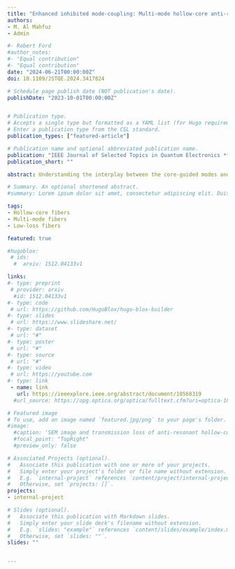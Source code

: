 ```yaml
---
title: "Enhanced inhibited mode-coupling: Multi-mode hollow-core anti-resonant fiber designs"
authors:
- M. Al Mahfuz
- Admin

#- Robert Ford
#author_notes:
#- "Equal contribution"
#- "Equal contribution"
date: "2024-06-21T00:00:00Z"
doi: 10.1109/JSTQE.2024.3417824

# Schedule page publish date (NOT publication's date).
publishDate: "2023-10-01T00:00:00Z"


# Publication type.
# Accepts a single type but formatted as a YAML list (for Hugo requirements).
# Enter a publication type from the CSL standard.
publication_types: ["featured-article"]

# Publication name and optional abbreviated publication name.
publication: "IEEE Journal of Selected Topics in Quantum Electronics **6**, 1 (2024)"
publication_short: ""

abstract: Understanding the interplay between the core-guided modes and tube-modes of hollow-core anti-resonant fiber (HCARF) is essential to achieve low-loss and multi-mode guidance. In this paper, we thoroughly investigated the coupling between the core-guided modes and tube-modes of various HC-ARFs using extensive analytical and finite-element modeling with the aim of achieving multi-mode guidance. We found that the coupling between the core-guided modes and tube-modes can significantly be enhanced by modifying and placing the cladding tubes of nested HCARFs. We proposed a modified nested HCARF that significantly enhances the inhibited-coupling (IC) between the core-guided modes and tube-modes compared to a regular and nested HCARF design. Due to the enhanced IC between the core-guided modes and tube-modes resulting from their phase mismatch, modified nested HCARF can support as high as 50 distinct spatial modes with propagation loss <10 dB/km and also demonstrate low-bend loss upon tight bending at 1064 nm. Our study will provide a better understanding of coupling between the core-guided modes and tube-modes for designing multi-mode HCARFs. It is anticipated that the extraordinary optical properties of the proposed fiber can be beneficial for several applications including high power beam delivery, short-haul communication, and ultrafast nonlinear optics.

# Summary. An optional shortened abstract.
#summary: Lorem ipsum dolor sit amet, consectetur adipiscing elit. Duis posuere tellus ac convallis placerat. Proin tincidunt magna sed ex sollicitudin condimentum.

tags:
- Hollow-core fibers
- Multi-mode fibers
- Low-loss fibers

featured: true

#hugoblox:
 # ids:
  #  arxiv: 1512.04133v1

links:
#- type: preprint
 # provider: arxiv
  #id: 1512.04133v1
#- type: code
 # url: https://github.com/HugoBlox/hugo-blox-builder
#- type: slides
 # url: https://www.slideshare.net/
#- type: dataset
 # url: "#"
#- type: poster
 # url: "#"
#- type: source
 # url: "#"
#- type: video
 # url: https://youtube.com
#- type: link
 - name: link
   url: https://ieeexplore.ieee.org/abstract/document/10568319
  #url_source: https://opg.optica.org/optica/fulltext.cfm?uri=optica-10-10-1253

# Featured image
# To use, add an image named `featured.jpg/png` to your page's folder. 
#image:
  #caption: 'SEM image and transmission loss of anti-resonant hollow-core fiber'
  #focal_point: "TopRight"
  #preview_only: false

# Associated Projects (optional).
#   Associate this publication with one or more of your projects.
#   Simply enter your project's folder or file name without extension.
#   E.g. `internal-project` references `content/project/internal-project/index.md`.
#   Otherwise, set `projects: []`.
projects:
- internal-project

# Slides (optional).
#   Associate this publication with Markdown slides.
#   Simply enter your slide deck's filename without extension.
#   E.g. `slides: "example"` references `content/slides/example/index.md`.
#   Otherwise, set `slides: ""`.
slides: ""


---
```

